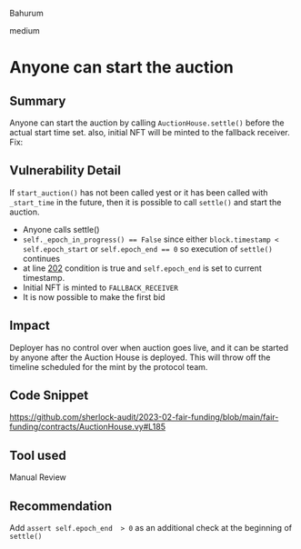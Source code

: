 Bahurum

medium

# Anyone can start the auction

## Summary
Anyone can start the auction by calling `AuctionHouse.settle()` before the actual start time set. also, initial NFT will be minted to the fallback receiver. Fix: 

## Vulnerability Detail
If `start_auction()` has not been called yest or it has been called with `_start_time` in the future, then it is possible to call `settle()` and start the auction. 

- Anyone calls settle()
- `self._epoch_in_progress() == False` since either `block.timestamp < self.epoch_start` or `self.epoch_end == 0` so execution of `settle()` continues
- at line [202](https://github.com/sherlock-audit/2023-02-fair-funding/blob/main/fair-funding/contracts/AuctionHouse.vy#L202) condition is true and `self.epoch_end` is set to current timestamp.
- Initial NFT is minted to `FALLBACK_RECEIVER`
- It is now possible to make the first bid

## Impact
Deployer has no control over when auction goes live, and it can be started by anyone after the Auction House is deployed. This will throw off the timeline scheduled for the mint by the protocol team.

## Code Snippet
https://github.com/sherlock-audit/2023-02-fair-funding/blob/main/fair-funding/contracts/AuctionHouse.vy#L185

## Tool used

Manual Review

## Recommendation
Add `assert self.epoch_end  > 0` as an additional check at the beginning of `settle()` 